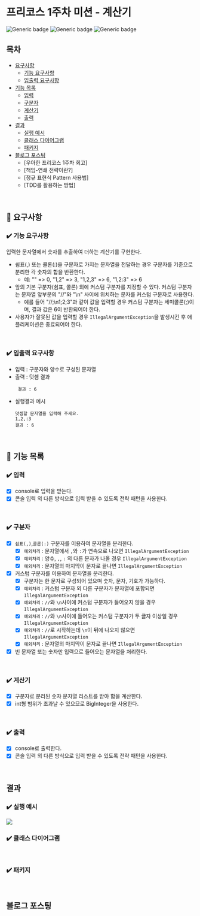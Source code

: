 # 프리코스 1주차 미션 - 계산기

![Generic badge](https://img.shields.io/badge/precourse-week1-green.svg)
![Generic badge](https://img.shields.io/badge/version-1.0.1-brightgreen.svg)
![Generic badge](https://img.shields.io/badge/test-22_passed-blue.svg)

## 목차

- [요구사항](#-요구사항)
    - [기능 요구사항](#기능-요구사항)
    - [입출력 요구사항](#입출력-요구사항)
- [기능 목록](#-기능-목록)
    - [입력](#-입력)
    - [구분자](#-구분자)
    - [계산기](#-계산기)
    - [출력](#-출력)
- [결과](#결과)
    - [실행 예시](#실행-예시)
    - [클래스 다이어그램](#클래스-다이어그램)
    - [패키지](#패키지)
- [블로그 포스팅](#블로그-포스팅)
    - [우아한 프리코스 1주차 회고]
    - [책임-연쇄 전략이란?]
    - [정규 표현식 Pattern 사용법]
    - [TDD를 활용하는 방법]

<br>

## 🚀 요구사항

### ✔️ 기능 요구사항

입력한 문자열에서 숫자를 추출하여 더하는 계산기를 구현한다.

+ 쉼표(,) 또는 콜론(:)을 구분자로 가지는 문자열을 전달하는 경우 구분자를 기준으로 분리한 각 숫자의 합을 반환한다.
    + 예: "" => 0, "1,2" => 3, "1,2,3" => 6, "1,2:3" => 6
+ 앞의 기본 구분자(쉼표, 콜론) 외에 커스텀 구분자를 지정할 수 있다. 커스텀 구분자는 문자열 앞부분의 "//"와 "\n" 사이에 위치하는 문자를 커스텀 구분자로 사용한다.
    + 예를 들어 "//;\n1;2;3"과 같이 값을 입력할 경우 커스텀 구분자는 세미콜론(;)이며, 결과 값은 6이 반환되어야 한다.
+ 사용자가 잘못된 값을 입력할 경우 `IllegalArgumentException`을 발생시킨 후 애플리케이션은 종료되어야 한다.

<br>

### ✔️ 입출력 요구사항

+ 입력 : 구분자와 양수로 구성된 문자열
+ 출력 : 덧셈 결과
  ```
   결과 : 6
  ```
+ 실행결과 예시
  ```
  덧셈할 문자열을 입력해 주세요.
  1,2,:3
  결과 : 6
  ```

<br>

## 🎯 기능 목록

### ✔️ 입력

- [x] console로 입력을 받는다.
- [x] 콘솔 입력 외 다른 방식으로 입력 받을 수 있도록 전략 패턴을 사용한다.

<br>

### ✔️ 구분자

- [x] `쉼표(,)`,`콜론(:)` 구분자를 이용하여 문자열을 분리한다.
    - [x] `예외처리` : 문자열에서 `,`와 `:`가 연속으로 나오면 `IllegalArgumentException`
    - [x] `예외처리` : 양수, `,`, `:` 외 다른 문자가 나올 경우 `IllegalArgumentException`
    - [x] `예외처리` : 문자열의 마지막이 문자로 끝나면  `IllegalArgumentException`
- [x] 커스텀 구분자를 이용하여 문자열을 분리한다.
    - [x] 구분자는 한 문자로 구성되어 있으며 숫자, 문자, 기호가 가능하다.
    - [x] `예외처리` : 커스텀 구분자 외 다른 구분자가 문자열에 포함되면  `IllegalArgumentException`
    - [x] `예외처리` : `//`와 `\n`사이에 커스텀 구분자가 들어오지 않을 경우 `IllegalArgumentException`
    - [x] `예외처리` : `//`와 `\n`사이에 들어오는 커스텀 구분자가 두 글자 이상일 경우 `IllegalArgumentException`
    - [x] `예외처리` : `//`로 시작하는데 `\n`이 뒤에 나오지 않으면 `IllegalArgumentException`
    - [x] `예외처리` : 문자열의 마지막이 문자로 끝나면  `IllegalArgumentException`
- [x] 빈 문자열 또는 숫자만 입력으로 들어오는 문자열을 처리한다.

<br>

### ✔️ 계산기

- [x] 구분자로 분리된 숫자 문자열 리스트를 받아 합을 계산한다.
- [x] int형 범위가 초과날 수 있으므로 BigInteger을 사용한다.

<br>

### ✔️ 출력

- [x] console로 출력한다.
- [x] 콘솔 입력 외 다른 방식으로 입력 받을 수 있도록 전략 패턴을 사용한다.

<br>

## 결과

### ✔️ 실행 예시

<img src="https://github.com/user-attachments/assets/cde49caa-f02b-41bf-a3f0-d16f1e1b206b">

### ✔️ 클래스 다이어그램

<br>

### ✔️ 패키지

<br>

## 블로그 포스팅



